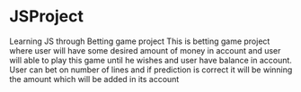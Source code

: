 # JSProject
Learning JS through Betting game project
This is betting game project where user will have some desired amount of money in account and user will able 
to play this game until he wishes and user have balance in account.
User can bet on number of lines and if prediction is correct it will be winning the amount which will
be added in its account 
